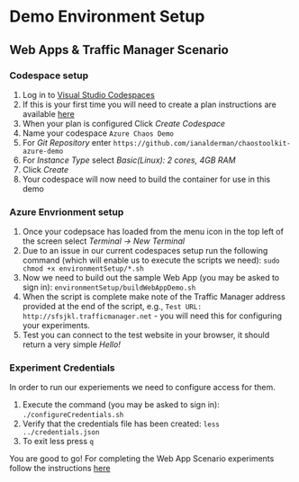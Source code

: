 # Demo Environment Setup #

## Web Apps & Traffic Manager Scenario ##

### Codespace setup ###

1. Log in to [Visual Studio Codespaces](https://online.visualstudio.com/login)
2. If this is your first time you will need to create a plan instructions are available [here](https://docs.microsoft.com/en-us/visualstudio/codespaces/quickstarts/browser)
3. When your plan is configured Click *Create Codespace*
4. Name your codespace `Azure Chaos Demo`
5. For *Git Repository* enter `https://github.com/ianalderman/chaostoolkit-azure-demo`
6. For *Instance Type* select *Basic(Linux): 2 cores, 4GB RAM*
7. Click *Create*
8. Your codespace will now need to build the container for use in this demo

### Azure Envrionment setup ###

1. Once your codepsace has loaded from the menu icon in the top left of the screen select *Terminal -> New Terminal*
2. Due to an issue in our current codespaces setup run the following command (which will enable us to execute the scripts we need): 
`sudo chmod +x environmentSetup/*.sh`
3. Now we need to build out the sample Web App (you may be asked to sign in):
`
environmentSetup/buildWebAppDemo.sh
`
4. When the script is complete make note of the Traffic Manager address provided at the end of the script, e.g., `Test URL: http://sfsjkl.trafficmanager.net` - you will need this for configuring your experiments.
5. Test you can connect to the test website in your browser, it should return a very simple *Hello!*

### Experiment Credentials ###

In order to run our experiements we need to configure access for them.

1. Execute the command (you may be asked to sign in): `./configureCredentials.sh`
2. Verify that the credentials file has been created: `less ../credentials.json`
3. To exit less press `q`

You are good to go!  For completing the Web App Scenario experiments follow the instructions [here](https://github.com/ianalderman/chaostoolkit-azure-demo/experiments/webApps/README.md)

